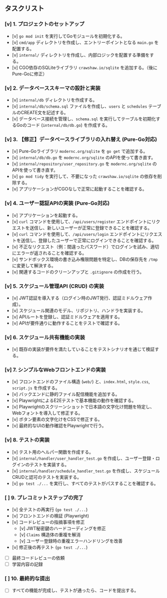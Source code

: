 ## タスクリスト

### [v] 1. プロジェクトのセットアップ
- [v] `go mod init` を実行してGoモジュールを初期化する。
- [v] `cmd/app` ディレクトリを作成し、エントリーポイントとなる `main.go` を配置する。
- [v] `internal/` ディレクトリを作成し、内部ロジックを配置する準備をする。
- [v] CGO依存のSQLiteライブラリ `crawshaw.io/sqlite` を追加する。（後にPure-Goに修正）

### [v] 2. データベーススキーマの設計と実装
- [v] `internal/db` ディレクトリを作成する。
- [v] `internal/db/schema.sql` ファイルを作成し、`users` と `schedules` テーブルのCREATE文を記述する。
- [v] データベース接続を管理し、`schema.sql` を実行してテーブルを初期化するGoのコード (`internal/db/db.go`) を作成する。

### [v] 3. 【修正】データベースライブラリの入れ替え (Pure-Go対応)
- [v] Pure-Goライブラリ `modernc.org/sqlite` を `go get` で追加する。
- [v] `internal/db/db.go` を `modernc.org/sqlite` のAPIを使って書き直す。
- [v] `internal/repository/user_repository.go` を `modernc.org/sqlite` のAPIを使って書き直す。
- [v] `go mod tidy` を実行して、不要になった `crawshaw.io/sqlite` の依存を削除する。
- [v] アプリケーションがCGOなしで正常に起動することを確認する。

### [v] 4. ユーザー認証APIの実装 (Pure-Go対応)
- [v] アプリケーションを起動する。
- [v] `curl` コマンドを使用して、`/api/users/register` エンドポイントにリクエストを送信し、新しいユーザーが正常に登録できることを確認する。
- [v] `curl` コマンドを使用して、`/api/users/login` エンドポイントにリクエストを送信し、登録したユーザーで正常にログインできることを確認する。
- [v] 不正なリクエスト（例：間違ったパスワード）でログインを試み、適切にエラーが返されることを確認する。
- [v] サンドボックス環境の書き込み権限問題を特定し、DBの保存先を `/tmp` に変更して解決する。
- [v] 関連するコードのクリーンアップと `.gitignore` の作成を行う。

### [v] 5. スケジュール管理API (CRUD) の実装
- [v] JWT認証を導入する（ログイン時のJWT発行、認証ミドルウェア作成）。
- [v] スケジュール関連のモデル、リポジトリ、ハンドラを実装する。
- [v] APIルートを登録し、認証ミドルウェアを適用する。
- [v] APIが要件通りに動作することをテストで確認する。

### [v] 6. スケジュール共有機能の実装
- [v] 既存の実装が要件を満たしていることをテストシナリオを通じて検証する。

### [v] 7. シンプルなWebフロントエンドの実装
- [v] フロントエンドのファイル構造 (`web/`) と、`index.html`, `style.css`, `script.js` を作成する。
- [v] バックエンドに静的ファイル配信機能を追加する。
- [v] PlaywrightによるE2Eテストで基本機能の動作を確認する。
- [v] Playwrightのスクリーンショットで日本語の文字化け問題を特定し、Webフォントを導入して修正する。
- [v] ボタン要素の文字化けをCSSで修正する。
- [v] 最終的なUIの動作確認をPlaywrightで行う。

### [v] 8. テストの実装
- [v] テスト用のヘルパー関数を作成する。
- [v] `internal/handler/user_handler_test.go` を作成し、ユーザー登録・ログインのテストを実装する。
- [v] `internal/handler/schedule_handler_test.go` を作成し、スケジュールCRUDと認可のテストを実装する。
- [v] `go test ./...` を実行し、すべてのテストがパスすることを確認する。

### [ ] 9. プレコミットステップの完了
- [v] 全テストの再実行 (`go test ./...`)
- [v] フロントエンドの検証 (Playwright)
- [v] コードレビューの指摘事項を修正
    - [v] JWT秘密鍵のハードコーディングを修正
    - [v] `Claims` 構造体の重複を解消
    - [v] ユーザー登録時の重複エラーハンドリングを改善
- [v] 修正後の再テスト (`go test ./...`)
- [ ] 最終コードレビューの依頼
- [ ] 学習内容の記録

### [ ] 10. 最終的な提出
- [ ] すべての機能が完成し、テストが通ったら、コードを提出する。